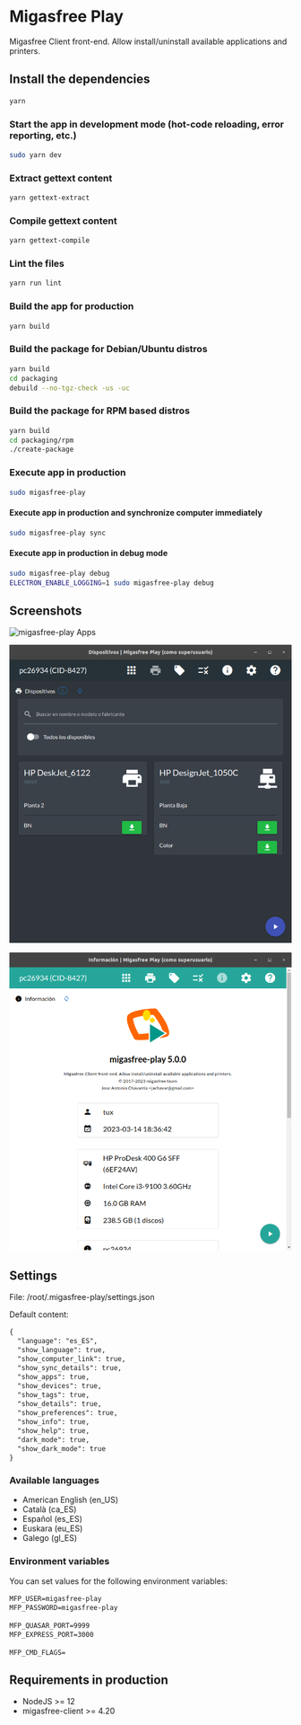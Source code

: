 # Migasfree Play

Migasfree Client front-end. Allow install/uninstall available applications and printers.

## Install the dependencies

```bash
yarn
```

### Start the app in development mode (hot-code reloading, error reporting, etc.)

```bash
sudo yarn dev
```

### Extract gettext content

```bash
yarn gettext-extract
```

### Compile gettext content

```bash
yarn gettext-compile
```

### Lint the files

```bash
yarn run lint
```

### Build the app for production

```bash
yarn build
```

### Build the package for Debian/Ubuntu distros

```bash
yarn build
cd packaging
debuild --no-tgz-check -us -uc
```

### Build the package for RPM based distros

```bash
yarn build
cd packaging/rpm
./create-package
```

### Execute app in production

```bash
sudo migasfree-play
```

#### Execute app in production and synchronize computer immediately

```bash
sudo migasfree-play sync
```

#### Execute app in production in debug mode

```bash
sudo migasfree-play debug
ELECTRON_ENABLE_LOGGING=1 sudo migasfree-play debug
```

## Screenshots

![migasfree-play Apps](./screenshots/play-apps.png 'migasfree-play Apps')

![migasfree-play Devices](./screenshots/play-devices.png 'migasfree-play Devices')

![migasfree-play Info](./screenshots/play-info.png 'migasfree-play Info')

## Settings

File: /root/.migasfree-play/settings.json

Default content:

```
{
  "language": "es_ES",
  "show_language": true,
  "show_computer_link": true,
  "show_sync_details": true,
  "show_apps": true,
  "show_devices": true,
  "show_tags": true,
  "show_details": true,
  "show_preferences": true,
  "show_info": true,
  "show_help": true,
  "dark_mode": true,
  "show_dark_mode": true
}
```

### Available languages

* American English (en_US)
* Català (ca_ES)
* Español (es_ES)
* Euskara (eu_ES)
* Galego (gl_ES)

### Environment variables

You can set values ​​for the following environment variables:

```
MFP_USER=migasfree-play
MFP_PASSWORD=migasfree-play

MFP_QUASAR_PORT=9999
MFP_EXPRESS_PORT=3000

MFP_CMD_FLAGS=
```

## Requirements in production

* NodeJS >= 12
* migasfree-client >= 4.20
